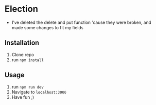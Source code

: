 # Election
- I've deleted the delete and put function 'cause they were broken, and made some changes to fit my fields

## Installation

1. Clone repo
2. run `npm install` 

## Usage 

1. run `npm run dev`
2. Navigate to `localhost:3000`
3. Have fun ;)
